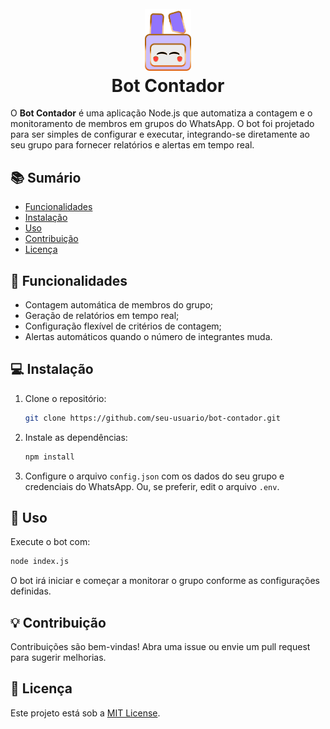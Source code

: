 <h1 align="center" id="project_name">
  <br />
  <img src="assets/logo2.png" alt="Logo" width="74px">
  <br />
Bot Contador
  <br />

</h1>

O **Bot Contador** é uma aplicação Node.js que automatiza a contagem e o monitoramento de membros em grupos do WhatsApp. O bot foi projetado para ser simples de configurar e executar, integrando-se diretamente ao seu grupo para fornecer relatórios e alertas em tempo real.


  ## 📚 Sumário
  
  - [Funcionalidades](#funcionalidades)
  - [Instalação](#instalação)
  - [Uso](#uso)
  - [Contribuição](#contribuição)
  - [Licença](#licença)


<div id="funcionalidades">  

## 📝 Funcionalidades

- Contagem automática de membros do grupo;
- Geração de relatórios em tempo real;
- Configuração flexível de critérios de contagem;
- Alertas automáticos quando o número de integrantes muda.

</div>

<div id="instalação">  

## 💻 Instalação

1. Clone o repositório:
    ```bash
    git clone https://github.com/seu-usuario/bot-contador.git
    ```
2. Instale as dependências:
    ```bash
    npm install
    ```
3. Configure o arquivo `config.json` com os dados do seu grupo e credenciais do WhatsApp. Ou, se preferir, edit o arquivo `.env`. 

</div>

<div id="uso">  

## 📌 Uso

Execute o bot com:

```bash
node index.js
```
O bot irá iniciar e começar a monitorar o grupo conforme as configurações definidas. 
</div>

<div id="contribuição">  
</div>

## 💡 Contribuição

Contribuições são bem-vindas! Abra uma issue ou envie um pull request para sugerir melhorias.
</div>
<div id="licença">  


## 📄 Licença

Este projeto está sob a [MIT License](LICENSE).

</div>
